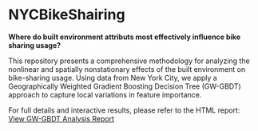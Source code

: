# NYCBikeShairing

**Where do built environment attributs most effectively influence bike sharing usage?**

This repository presents a comprehensive methodology for analyzing the nonlinear and spatially nonstationary effects of the built environment on bike-sharing usage. Using data from New York City, we apply a Geographically Weighted Gradient Boosting Decision Tree (GW-GBDT) approach to capture local variations in feature importance.

For full details and interactive results, please refer to the HTML report:  
[View GW-GBDT Analysis Report](https://shijiahao998.github.io/NYCBikeShairing/)
